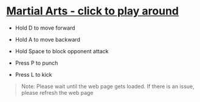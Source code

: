# [Martial Arts - click to play around](https://karthick-sketch.github.io/Martial-Arts/)

* Hold D to move forward
* Hold A to move backward
* Hold Space to block opponent attack

* Press P to punch
* Press L to kick

> Note: Please wait until the web page gets loaded. If there is an issue, please refresh the web page
